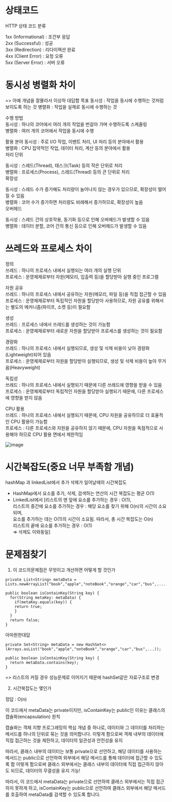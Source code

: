 # 상태코드 
 HTTP 상태 코드 분류

 
1xx (Informational) : 조건부 응답  
2xx (Successful) : 성공  
3xx (Redirection) : 리다이렉션 완료  
4xx (Client Error) : 요청 오류  
5xx (Server Error) : 서버 오류  
 
# 동시성 병렬화 차이 
 => 아예 개념을 잘몰라서 이상하 대답함
목표
동시성 : 작업을 동시에 수행하는 것처럼 보이도록 하는 것 
병렬화 : 작업을 실제로 동시에 수행하는 것  

수행 방법  
동시성 : 하나의 코어에서 여러 개의 작업을 번갈아 가며 수행하도록 스케줄링  
병렬화 : 여러 개의 코어에서 작업을 동시에 수행  

활용 분야
동시성 : 주로 I/O 작업, 이벤트 처리, UI 처리 등의 분야에서 활용  
병렬화 : CPU 집약적인 작업, 데이터 처리, 계산 등의 분야에서 활용  
처리 단위  

동시성 : 스레드(Thread), 태스크(Task) 등의 작은 단위로 처리  
병렬화 : 프로세스(Process), 스레드(Thread) 등의 큰 단위로 처리  
확장성  

동시성 : 스레드 수가 증가해도 처리량이 늘어나지 않는 경우가 있으므로, 확장성이 떨어질 수 있음  
병렬화 : 코어 수가 증가하면 처리량도 비례해서 증가하므로, 확장성이 높음  
오버헤드  

동시성 : 스레드 간의 상호작용, 동기화 등으로 인해 오버헤드가 발생할 수 있음  
병렬화 : 데이터 분할, 코어 간의 통신 등으로 인해 오버헤드가 발생할 수 있음  

# 쓰레드와 프로세스 차이     
 
정의  
쓰레드 : 하나의 프로세스 내에서 실행되는 여러 개의 실행 단위  
프로세스 : 운영체제로부터 자원(메모리, 입출력 등)을 할당받아 실행 중인 프로그램  

자원 공유  
쓰레드 : 하나의 프로세스 내에서 공유하는 자원(메모리, 파일 등)을 직접 접근할 수 있음  
프로세스 : 운영체제로부터 독립적인 자원을 할당받아 사용하므로, 자원 공유를 위해서는 별도의 메커니즘(파이프, 소켓 등)이 필요함  

생성  
쓰레드 : 프로세스 내에서 쓰레드를 생성하는 것이 가능함  
프로세스 : 운영체제로부터 새로운 자원을 할당받아 프로세스를 생성하는 것이 필요함  

경량화  
쓰레드 : 하나의 프로세스 내에서 실행되므로, 생성 및 삭제 비용이 낮아 경량화(Lightweight)되어 있음  
프로세스 : 운영체제로부터 자원을 할당받아 실행되므로, 생성 및 삭제 비용이 높아 무거움(Heavyweight)  

독립성  
쓰레드 : 하나의 프로세스 내에서 실행되기 때문에 다른 쓰레드에 영향을 받을 수 있음  
프로세스 : 운영체제로부터 독립적인 자원을 할당받아 실행되기 때문에, 다른 프로세스에 영향을 받지 않음  

CPU 활용  
쓰레드 : 하나의 프로세스 내에서 실행되기 때문에, CPU 자원을 공유하므로 더 효율적인 CPU 활용이 가능함  
프로세스 : 다른 프로세스와 자원을 공유하지 않기 때문에, CPU 자원을 독점적으로 사용해야 하므로 CPU 활용 면에서 제한적임  

![image](https://github.com/2nho/personal-study/assets/97571604/64362b86-6580-4e0c-b556-fa8404b2ff6f)




# 시간복잡도(중요 너무 부족함 개념)
 hashMap 과 linkedList에서 추가 삭제가 일어날때의 시간복잡도 
 
 - HashMap에서 요소를 추가, 삭제, 검색하는 연산의 시간 복잡도는 평균 O(1)
 - LinkedList에서 [리스트의 맨 앞에 요소를 추가하는 경우 : O(1),  
                  리스트의 중간에 요소를 추가하는 경우 : 해당 요소를 찾기 위해 O(n)의 시간이 소요되며,   
                  요소를 추가하는 데는 O(1)의 시간이 소요됨. 따라서, 총 시간 복잡도는 O(n)  
                  리스트의 끝에 요소를 추가하는 경우 : O(1)  
                  => 삭제도 이와동일]  

# 문제점찾기
1. 이 코드의문제점은 무엇이고 개선하면 어떻게 할 것인가
``` 
private List<String> metaData = Lists.newArrayList("book","apple","noteBook","orange","car","bus",.......n);
 
public boolean isContainKey(String key) {
  for(String metaKey: metaData) {
    if(metaKey.equals(key)) {  
    return true;            
    }       
  }      
  return false;
}
```

아마원한대답
```
private Set<String> metaData = new HashSet<>(Arrays.asList("book","apple","noteBook","orange","car","bus",...));
 
public boolean isContainKey(String key) {
  return metaData.contains(key);
}
```
=> 리스트의 커질 경우 성능문제로 이어지기 때문에 hashSet같은 자료구조로 변경 

2. 시간복잡도는 몇인가

정답 : O(n)



이 코드에서 metaData는 private이지만, isContainKey는 public인 이유는 클래스의 캡슐화(encapsulation) 원칙

캡슐화는 객체 지향 프로그래밍의 핵심 개념 중 하나로, 데이터와 그 데이터를 처리하는 메서드를 하나의 단위로 묶는 것을 의미합니다. 이렇게 함으로써 객체 내부의 데이터에 직접 접근하는 것을 제한하고, 데이터의 일관성과 안전성을 유지

따라서, 클래스 내부의 데이터는 보통 private으로 선언하고, 해당 데이터를 사용하는 메서드는 public으로 선언하여 외부에서 해당 메서드를 통해 데이터에 접근할 수 있도록 함 
이렇게 함으로써 클래스 외부에서는 클래스 내부의 데이터에 직접 접근하지 않아도 되므로, 데이터의 무결성을 유지 가능!

따라서, 이 코드에서 metaData는 private으로 선언하여 클래스 외부에서는 직접 접근하지 못하게 하고, isContainKey는 public으로 선언하여 클래스 외부에서 해당 메서드를 호출하여 metaData를 검색할 수 있도록 합니다.


